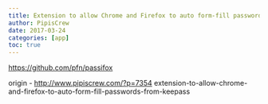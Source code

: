 ```yaml
---
title: Extension to allow Chrome and Firefox to auto form-fill passwords from KeePass
author: PipisCrew
date: 2017-03-24
categories: [app]
toc: true
---
```


https://github.com/pfn/passifox

origin - http://www.pipiscrew.com/?p=7354 extension-to-allow-chrome-and-firefox-to-auto-form-fill-passwords-from-keepass